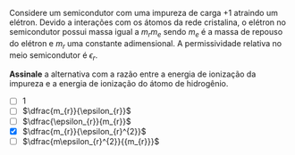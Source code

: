 Considere um semicondutor com uma impureza de carga $+1$ atraindo um elétron. Devido a interações com os átomos da rede cristalina, o elétron no semicondutor possui massa igual a $m_{r}m_{e}$ sendo $m_{e}$ é a massa de repouso do elétron e $m_{r}$ uma constante adimensional. A permissividade relativa no meio semicondutor é $\epsilon_r$.

**Assinale** a alternativa com a razão entre a energia de ionização da impureza e a energia de ionização do átomo de hidrogênio.

- [ ] $1$
- [ ] $\dfrac{m_{r}}{\epsilon_{r}}$
- [ ] $\dfrac{\epsilon_{r}}{m_{r}}$
- [x] $\dfrac{m_{r}}{\epsilon_{r}^{2}}$
- [ ] $\dfrac{m\epsilon_{r}^{2}}{{m_{r}}}$